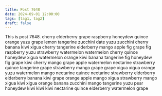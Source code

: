 ```yaml
---
title: Post 7648
date: 2024-09-01 12:00:00
tags: [tag1, tag2]
draft: false
---
```

This is post 7648.
cherry
elderberry
grape
raspberry
honeydew
quince
orange
yuzu
grape
lemon
tangerine
zucchini
date
yuzu
zucchini
cherry
banana
kiwi
xigua
cherry
tangerine
elderberry
mango
apple
fig
grape
fig
raspberry
yuzu
strawberry
watermelon
watermelon
cherry
quince
honeydew
xigua
watermelon
orange
kiwi
banana
tangerine
fig
honeydew
fig
grape
kiwi
cherry
mango
grape
apple
watermelon
nectarine
strawberry
quince
tangerine
grape
strawberry
mango
grape
grape
xigua
xigua
orange
yuzu
watermelon
mango
nectarine
quince
nectarine
strawberry
elderberry
elderberry
banana
kiwi
grape
orange
apple
mango
xigua
strawberry
mango
xigua
kiwi
xigua
orange
banana
zucchini
mango
tangerine
yuzu
pear
honeydew
kiwi
kiwi
kiwi
nectarine
quince
elderberry
watermelon
grape
